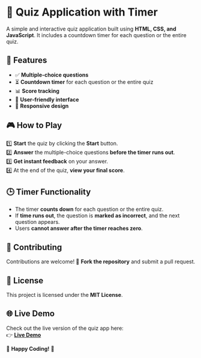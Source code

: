 # 🎯 Quiz Application with Timer

A simple and interactive quiz application built using **HTML, CSS, and JavaScript**. It includes a countdown timer for each question or the entire quiz.

## 🚀 Features

- ✅ **Multiple-choice questions**  
- ⏳ **Countdown timer** for each question or the entire quiz  
- 📊 **Score tracking**  
- 🎨 **User-friendly interface**  
- 📱 **Responsive design**  

## 🎮 How to Play

1️⃣ **Start** the quiz by clicking the **Start** button.  
2️⃣ **Answer** the multiple-choice questions **before the timer runs out**.  
3️⃣ **Get instant feedback** on your answer.  
4️⃣ At the end of the quiz, **view your final score**.  

## 🕒 Timer Functionality

- The timer **counts down** for each question or the entire quiz.  
- If **time runs out**, the question is **marked as incorrect**, and the next question appears.  
- Users **cannot answer after the timer reaches zero**.  

## 🤝 Contributing

Contributions are welcome! 🚀 **Fork the repository** and submit a pull request.

## 📜 License

This project is licensed under the **MIT License**.

## 🌐 Live Demo

Check out the live version of the quiz app here:  
👉 **[Live Demo](https://lakshmipriyarajaram.github.io/Quiz-Application/)**

🎉 **Happy Coding!** 🚀



